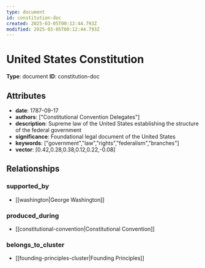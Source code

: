 ```yaml
---
type: document
id: constitution-doc
created: 2025-03-05T00:12:44.793Z
modified: 2025-03-05T00:12:44.793Z
---
```


# United States Constitution

**Type**: document
**ID**: constitution-doc

## Attributes

- **date**: 1787-09-17
- **authors**: ["Constitutional Convention Delegates"]
- **description**: Supreme law of the United States establishing the structure of the federal government
- **significance**: Foundational legal document of the United States
- **keywords**: ["government","law","rights","federalism","branches"]
- **vector**: [0.42,0.28,0.38,0.12,0.22,-0.08]

## Relationships

### supported_by

- [[washington|George Washington]]

### produced_during

- [[constitutional-convention|Constitutional Convention]]

### belongs_to_cluster

- [[founding-principles-cluster|Founding Principles]]

